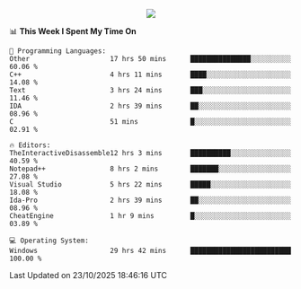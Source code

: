 <p align="center">
  <img src="https://readme-typing-svg.herokuapp.com?font=Cascadia+Code&weight=600&size=20&duration=5000&pause=1000&color=FFFFFF&center=true&vCenter=true&width=500&lines=IF+I'M+NOT+WORKING+-+IT+MEANS+I'M+DEAD+💀" />
</p>

<!--START_SECTION:waka-->
📊 **This Week I Spent My Time On** 

```text
💬 Programming Languages: 
Other                    17 hrs 50 mins      ███████████████░░░░░░░░░░   60.06 % 
C++                      4 hrs 11 mins       ████░░░░░░░░░░░░░░░░░░░░░   14.08 % 
Text                     3 hrs 24 mins       ███░░░░░░░░░░░░░░░░░░░░░░   11.46 % 
IDA                      2 hrs 39 mins       ██░░░░░░░░░░░░░░░░░░░░░░░   08.96 % 
C                        51 mins             █░░░░░░░░░░░░░░░░░░░░░░░░   02.91 % 

🔥 Editors: 
TheInteractiveDisassemble12 hrs 3 mins       ██████████░░░░░░░░░░░░░░░   40.59 % 
Notepad++                8 hrs 2 mins        ███████░░░░░░░░░░░░░░░░░░   27.08 % 
Visual Studio            5 hrs 22 mins       █████░░░░░░░░░░░░░░░░░░░░   18.08 % 
Ida-Pro                  2 hrs 39 mins       ██░░░░░░░░░░░░░░░░░░░░░░░   08.96 % 
CheatEngine              1 hr 9 mins         █░░░░░░░░░░░░░░░░░░░░░░░░   03.89 % 

💻 Operating System: 
Windows                  29 hrs 42 mins      █████████████████████████   100.00 % 
```


 Last Updated on 23/10/2025 18:46:16 UTC
<!--END_SECTION:waka-->
